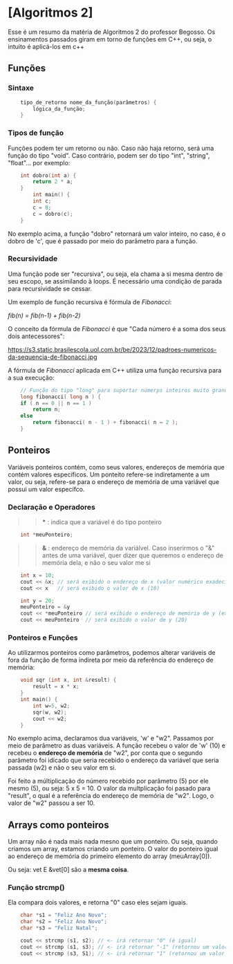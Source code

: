 # [Algoritmos 2]

Esse é um resumo da matéria de Algoritmos 2 do professor Begosso. Os ensinamentos passados giram em torno de funções em C++, ou seja, o intuito é aplicá-los em c++

## Funções

### Sintaxe

```cpp
    tipo_de_retorno nome_da_função(parâmetros) {
        lógica_da_função;
    }
```

### Tipos de função

Funções podem ter um retorno ou não. Caso não haja retorno, será uma função do tipo "void". Caso contrário, podem ser do tipo "int", "string", "float"... por exemplo:

```cpp
    int dobro(int a) {
        return 2 * a;
    }
        int main() {
        int c;
        c = 8;
        c = dobro(c);
    }
```

No exemplo acima, a função "dobro" retornará um valor inteiro, no caso, é o dobro de 'c', que é passado por meio do parâmetro para a função.

### Recursividade

Uma função pode ser "recursiva", ou seja, ela chama a si mesma dentro de seu escopo, se assimilando à loops. É necessário uma condição de parada para recursividade se cessar.

Um exemplo de função recursiva é fórmula de *Fibonacci*:

*fib(n) = fib(n-1) + fib(n-2)*

O conceito da fórmula de *Fibonacci* é que "Cada número é a soma dos seus dois antecessores":

https://s3.static.brasilescola.uol.com.br/be/2023/12/padroes-numericos-da-sequencia-de-fibonacci.jpg

A fórmula de *Fibonacci* aplicada em C++ utiliza uma função recursiva para a sua execução:

```cpp
    // Função do tipo "long" para suportar númerps inteiros muito grandes
    long fibonacci( long n ) {
    if ( n == 0 || n == 1 )
        return n;
    else
        return fibonacci( n - 1 ) + fibonacci( n – 2 );
    }
```

## Ponteiros

Variáveis ponteiros contém, como seus valores, endereços de memória que contém valores específicos. Um ponteito refere-se indiretamente a um valor, ou seja, refere-se para o endereço de memória de uma variável que possui um valor específco.

### Declaração e Operadores

>> __*__ : indica que a variável é do tipo ponteiro

```cpp
    int *meuPonteiro;
```

>> __&__ : endereço de memória da variálvel. Caso inserirmos o "&" antes de uma variável, quer dizer que queremos o endereço de memória dela, e não o seu valor me si

```cpp
    int x = 10;
    cout << &x; // será exibido o endereço de x (valor numérico exadecimal. ex: E3829F0)
    cout << x   // será exibido o valor de x (10)

    int y = 20;
    meuPonteiro = &y
    cout << *meuPonteiro // será exibido o endereço de memória de y (ex: E8902F1)
    cout << meuPonteiro  // será exibido o valor de y (20)
```

### Ponteiros e Funções

Ao utilizarmos ponteiros como parâmetros, podemos alterar variáveis de fora da função de forma indireta por meio da referência do endereço de memória:

```cpp
    void sqr (int x, int &result) {
        result = x * x;
    }
    int main() {
        int w=5, w2;
        sqr(w, w2);
        cout << w2;
    }
```

No exemplo acima, declaramos dua variáveis, 'w' e "w2". Passamos por meio de parâmetro as duas variáveis. A função recebeu o valor de 'w' (10) e recebeu o __endereço de memória__ de "w2", por conta que o segundo parâmetro foi idicado que seria recebido o endereço da variável que seria passada (w2) e não o seu valor em si.

Foi feito a múltiplicação do número recebido por parâmetro (5) por ele mesmo (5), ou seja: 5 x 5 = 10. O valor da multplicação foi pasado para "result", o qual é a referência do endereço de memória de "w2". Logo, o valor de "w2" passou a ser 10.

## Arrays como ponteiros

Um array não é nada mais nada mesno que um ponteiro. Ou seja, quando criamos um array, estamos criando um ponteiro. O valor do ponteiro  igual ao endereço de memória do primeiro elemento do array (meuArray[0]).

Ou seja: vet E &vet[0] são a __mesma coisa__.

### Função strcmp()

Ela compara dois valores, e retorna "0" caso eles sejam iguais.

```cpp 
    char *s1 = "Feliz Ano Novo";
    char *s2 = "Feliz Ano Novo";
    char *s3 = "Feliz Natal";

    cout << strcmp (s1, s2); // <- irá retornar "0" (é igual)
    cout << strcmp (s1, s3); // <- irá retornar "-1" (retornou um valor negativo, pois "s3" é MENOR que "s1")
    cout << strcmp (s3, S1); // <- irá retornar "1" (retornou um valor positivo, pois "s1" é MAIOR que "s3")
```

